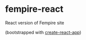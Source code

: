 # fempire-react
React version of Fempire site


(bootstrapped with [create-react-app](https://github.com/facebook/create-react-app))